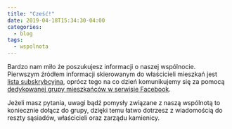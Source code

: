```yaml
---
title: "Cześć!"
date: 2019-04-18T15:34:30-04:00
categories:
  - blog
tags:
  - wspolnota
---
```

Bardzo nam miło że poszukujesz informacji o naszej wspólnocie. Pierwszym źródłem informacji skierowanym do właścicieli mieszkań jest [lista subskrybcyjna][mailchimp], oprócz tego na co dzień komunikujemy się za pomocą [dedykowanej grupy mieszkańców w serwisie Facebook][fb-group].

Jeżeli masz pytania, uwagi bądź pomysły związane z naszą wspólnotą to koniecznie dołącz do grupy, dzięki temu łatwo dotrzesz z wiadomością do reszty sąsiadów, właścicieli oraz zarządu kamienicy.


[mailchimp]: http://eepurl.com/gk_2iD
[fb-group]: http://bit.ly/dabrowskiego
